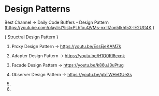 # Design Patterns

Best Channel => Daily Code Buffers - Design Pattern (https://youtube.com/playlist?list=PLhfxuQVMs-nxlIlZon5tkhI5X-lE2UG4K )

{ Structral Design Pattern }

1) Proxy Design Pattern -> https://youtu.be/EssEjeKAMZk 
2) Adapter Design Pattern -> https://youtu.be/H1O0Kl8exnk
3) Facade Design Pattern -> https://youtu.be/k86uJ3uPtug


5) Observer Design Pattern -> https://youtu.be/gbTWHeGUeXs
6)
7)

